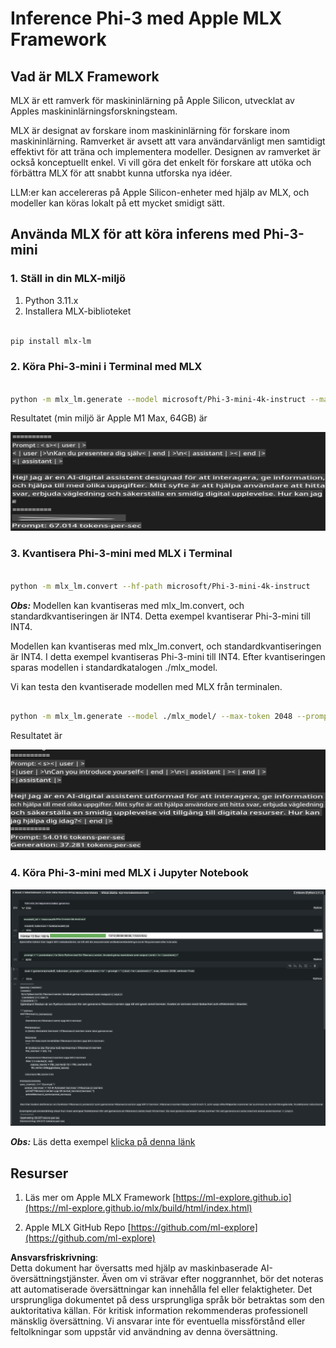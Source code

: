# **Inference Phi-3 med Apple MLX Framework**

## **Vad är MLX Framework**

MLX är ett ramverk för maskininlärning på Apple Silicon, utvecklat av Apples maskininlärningsforskningsteam.

MLX är designat av forskare inom maskininlärning för forskare inom maskininlärning. Ramverket är avsett att vara användarvänligt men samtidigt effektivt för att träna och implementera modeller. Designen av ramverket är också konceptuellt enkel. Vi vill göra det enkelt för forskare att utöka och förbättra MLX för att snabbt kunna utforska nya idéer.

LLM:er kan accelereras på Apple Silicon-enheter med hjälp av MLX, och modeller kan köras lokalt på ett mycket smidigt sätt.

## **Använda MLX för att köra inferens med Phi-3-mini**

### **1. Ställ in din MLX-miljö**

1. Python 3.11.x  
2. Installera MLX-biblioteket  

```bash

pip install mlx-lm

```

### **2. Köra Phi-3-mini i Terminal med MLX**

```bash

python -m mlx_lm.generate --model microsoft/Phi-3-mini-4k-instruct --max-token 2048 --prompt  "<|user|>\nCan you introduce yourself<|end|>\n<|assistant|>"

```

Resultatet (min miljö är Apple M1 Max, 64GB) är  

![Terminal](../../../../../translated_images/01.0d0f100b646a4e4c4f1cd36c1a05727cd27f1e696ed642c06cf6e2c9bbf425a4.sv.png)

### **3. Kvantisera Phi-3-mini med MLX i Terminal**

```bash

python -m mlx_lm.convert --hf-path microsoft/Phi-3-mini-4k-instruct

```

***Obs:*** Modellen kan kvantiseras med mlx_lm.convert, och standardkvantiseringen är INT4. Detta exempel kvantiserar Phi-3-mini till INT4.

Modellen kan kvantiseras med mlx_lm.convert, och standardkvantiseringen är INT4. I detta exempel kvantiseras Phi-3-mini till INT4. Efter kvantiseringen sparas modellen i standardkatalogen ./mlx_model.

Vi kan testa den kvantiserade modellen med MLX från terminalen.

```bash

python -m mlx_lm.generate --model ./mlx_model/ --max-token 2048 --prompt  "<|user|>\nCan you introduce yourself<|end|>\n<|assistant|>"

```

Resultatet är  

![INT4](../../../../../translated_images/02.04e0be1f18a90a58ad47e0c9d9084ac94d0f1a8c02fa707d04dd2dfc7e9117c6.sv.png)

### **4. Köra Phi-3-mini med MLX i Jupyter Notebook**

![Notebook](../../../../../translated_images/03.0cf0092fe143357656bb5a7bc6427c41d8528d772d38a82d0b2693e2a3eeb16e.sv.png)

***Obs:*** Läs detta exempel [klicka på denna länk](../../../../../code/03.Inference/MLX/MLX_DEMO.ipynb)

## **Resurser**

1. Läs mer om Apple MLX Framework [https://ml-explore.github.io](https://ml-explore.github.io/mlx/build/html/index.html)

2. Apple MLX GitHub Repo [https://github.com/ml-explore](https://github.com/ml-explore)

**Ansvarsfriskrivning**:  
Detta dokument har översatts med hjälp av maskinbaserade AI-översättningstjänster. Även om vi strävar efter noggrannhet, bör det noteras att automatiserade översättningar kan innehålla fel eller felaktigheter. Det ursprungliga dokumentet på dess ursprungliga språk bör betraktas som den auktoritativa källan. För kritisk information rekommenderas professionell mänsklig översättning. Vi ansvarar inte för eventuella missförstånd eller feltolkningar som uppstår vid användning av denna översättning.